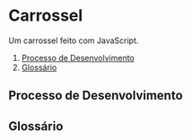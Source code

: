 # Carrossel

Um carrossel feito com JavaScript.

1. [Processo de Desenvolvimento](#processo-de-desenvolvimento)
2. [Glossário](#glossário)

## Processo de Desenvolvimento

## Glossário
